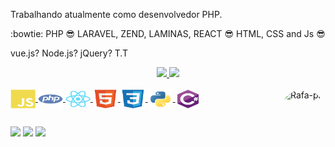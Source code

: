 Trabalhando atualmente como desenvolvedor PHP.

:bowtie: PHP :sunglasses:	LARAVEL, ZEND, LAMINAS, REACT :sunglasses:
HTML, CSS and Js :sunglasses:

vue.js? Node.js? jQuery? T.T 
 
<div align="center">
  <a href="https://github.com/guilhermeluciosilva">
  <img height="180em" src="https://github-readme-stats.vercel.app/api?username=guilhermeluciosilva&show_icons=true&theme=dark&include_all_commits=true&count_private=true"/>
  <img height="180em" src="https://github-readme-stats.vercel.app/api/top-langs/?username=guilhermeluciosilva&layout=compact&langs_count=7&theme=dark"/>
</div>

 <div style="display: inline_block"><br>
  <img align="center" alt="Rafa-Js" height="30" width="40" src="https://raw.githubusercontent.com/devicons/devicon/master/icons/javascript/javascript-plain.svg">
  <img align="center" alt="Rafa-Ts" height="30" width="40" src="https://raw.githubusercontent.com/devicons/devicon/master/icons/php/php-plain.svg">
  <img align="center" alt="Rafa-React" height="30" width="40" src="https://raw.githubusercontent.com/devicons/devicon/master/icons/react/react-original.svg">
  <img align="center" alt="Rafa-HTML" height="30" width="40" src="https://raw.githubusercontent.com/devicons/devicon/master/icons/html5/html5-original.svg">
  <img align="center" alt="Rafa-CSS" height="30" width="40" src="https://raw.githubusercontent.com/devicons/devicon/master/icons/css3/css3-original.svg">
  <img align="center" alt="Rafa-Python" height="30" width="40" src="https://raw.githubusercontent.com/devicons/devicon/master/icons/python/python-original.svg">
  <img align="center" alt="Rafa-Csharp" height="30" width="40" src="https://raw.githubusercontent.com/devicons/devicon/master/icons/csharp/csharp-original.svg">
  <img align="right" alt="Rafa-pic" height="150" style="border-radius:50px;" src="https://p16-sign-va.tiktokcdn.com/tos-maliva-avt-0068/3721dc2d35d14f2165b9f291bc39d6ff~c5_720x720.jpeg?x-expires=1635177600&x-signature=jmzaXaM0N%2B4TGyApfaK6oZOR3ss%3D">
</div>

 ##

<div> 
 
 <a href="https://www.linkedin.com/in/guilherme-silva-64a543185/" target="_blank"><img src="https://img.shields.io/badge/-LinkedIn-%230077B5?style=for-the-badge&logo=linkedin&logoColor=white" target="_blank"></a> 
 <a href="https://www.instagram.com/guilherme.coruja/" target="_blank"><img src="https://img.shields.io/badge/-Instagram-%23E4405F?style=for-the-badge&logo=instagram&logoColor=white" target="_blank"></a>
 	<a href="https://www.twitch.tv/corujaunicornio" target="_blank"><img src="https://img.shields.io/badge/Twitch-9146FF?style=for-the-badge&logo=twitch&logoColor=white" target="_blank"></a>
 

 
 </div>
